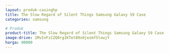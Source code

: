 ```yaml
---
layout: produk-casinghp
title: The Slow Regard of Silent Things Samsung Galaxy S9 Case
categories: samsung

# Produk
product-title: The Slow Regard of Silent Things Samsung Galaxy S9 Case
image-drive: 1MvInFiCZQ0rg1KTet89x0jezmf5lowjY
harga: 90000
---
```


